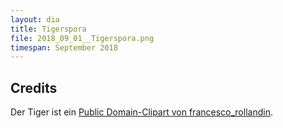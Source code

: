 ```yaml
---
layout: dia
title: Tigerspora
file: 2018_09_01__Tigerspora.png
timespan: September 2018
---
```


## Credits

Der Tiger ist ein [Public Domain-Clipart von francesco_rollandin](https://openclipart.org/detail/34837/architetto-tigre-05).
